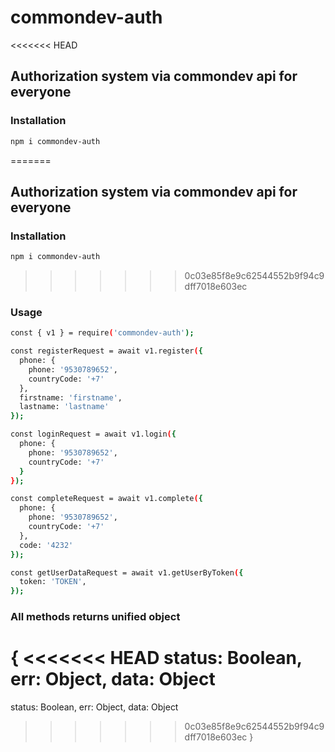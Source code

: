 # commondev-auth
<<<<<<< HEAD

## Authorization system via commondev api for everyone

### Installation

```sh
npm i commondev-auth
```

=======
## Authorization system via commondev api for everyone


### Installation
```sh
npm i commondev-auth
```
>>>>>>> 0c03e85f8e9c62544552b9f94c9dff7018e603ec
### Usage

```sh
const { v1 } = require('commondev-auth');

const registerRequest = await v1.register({
  phone: {
    phone: '9530789652',
    countryCode: '+7'
  },
  firstname: 'firstname',
  lastname: 'lastname'
});

const loginRequest = await v1.login({
  phone: {
    phone: '9530789652',
    countryCode: '+7'
  }
});

const completeRequest = await v1.complete({
  phone: {
    phone: '9530789652',
    countryCode: '+7'
  },
  code: '4232'
});

const getUserDataRequest = await v1.getUserByToken({
  token: 'TOKEN',
});
```

### All methods returns unified object

{
<<<<<<< HEAD
status: Boolean,
err: Object,
data: Object
=======
  status: Boolean,
  err: Object,
  data: Object
>>>>>>> 0c03e85f8e9c62544552b9f94c9dff7018e603ec
}
